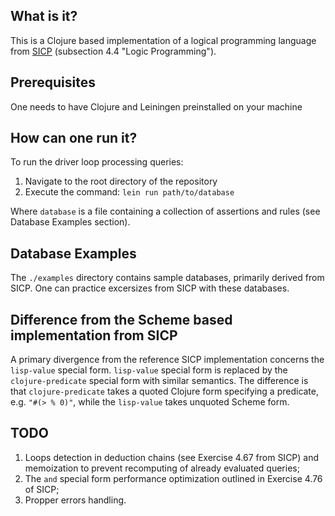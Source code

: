 ## What is it?

This is a Clojure based implementation of a logical programming language from [SICP](https://web.mit.edu/6.001/6.037/sicp.pdf) (subsection 4.4 "Logic Programming").

## Prerequisites

One needs to have Clojure and Leiningen preinstalled on your machine

## How can one run it?

To run the driver loop processing queries:

1. Navigate to the root directory of the repository
2. Execute the command: `lein run path/to/database`
   
Where `database` is a file containing a collection of assertions and rules (see Database Examples section).

## Database Examples

The `./examples` directory contains sample databases, primarily derived from SICP. One can practice excersizes from SICP with these databases.


## Difference from the Scheme based implementation from SICP

A primary divergence from the reference SICP implementation concerns the `lisp-value` special form. `lisp-value` special form is replaced by the `clojure-predicate` special form with similar semantics. The difference is that `clojure-predicate` takes a quoted Clojure form specifying a predicate, e.g. `"#(> % 0)"`, while the `lisp-value` takes unquoted Scheme form.

## TODO

1. Loops detection in deduction chains (see Exercise 4.67 from SICP) and memoization to prevent recomputing of already evaluated queries;
2. The `and` special form performance optimization outlined in Exercise 4.76 of SICP;
3. Propper errors handling.
